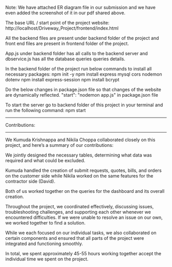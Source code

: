 Note: We have attached ER diagram file in our submission and we have even added the screenshot of it in our pdf shared above.

The base URL / start point of the project website: http://localhost/Driveway_Project/frontend/index.html

All the backend files are present under backend folder of the project and front end files are present in frontend folder of the project.

App.js under backend folder has all calls to the backend server and dbservice.js has all the database queries queries details.

In the backend folder of the project run below commands to install all necessary packages:
npm init -y
npm install express mysql cors nodemon dotenv
npm install express-session
npm install bcrypt

Do the below changes in package.json file so that changes of the website are dynamically reflected.
"start": "nodemon app.js"
in package.json file

To start the server go to backend folder of this project in your terminal and run the following command:
npm start
_____________________________

Contributions:
______________________________
We Kumuda Krishnappa and Nikila Choppa collaborated closely on this project, and here’s a summary of our contributions:

We jointly designed the necessary tables, determining what data was required and what could be excluded. 

Kumuda handled the creation of submit requests, quotes, bills, and orders on the customer side
while Nikila worked on the same features for the contractor side (David).

Both of us worked together on the queries for the dashboard and its overall creation.

Throughout the project, we coordinated effectively, discussing issues, troubleshooting challenges, and supporting each other whenever we encountered difficulties. If we were unable to resolve an issue on our own, we worked together to find a solution.

While we each focused on our individual tasks, we also collaborated on certain components and ensured that all parts of the project were integrated and functioning smoothly.

In total, we spent approximately 45-55 hours working together accept the individual time we spent on the project.